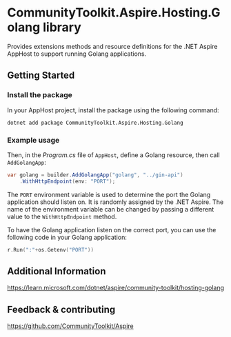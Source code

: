 # CommunityToolkit.Aspire.Hosting.Golang library

Provides extensions methods and resource definitions for the .NET Aspire AppHost to support running Golang applications.

## Getting Started

### Install the package

In your AppHost project, install the package using the following command:

```dotnetcli
dotnet add package CommunityToolkit.Aspire.Hosting.Golang
```

### Example usage

Then, in the _Program.cs_ file of `AppHost`, define a Golang resource, then call `AddGolangApp`:

```csharp
var golang = builder.AddGolangApp("golang", "../gin-api")
    .WithHttpEndpoint(env: "PORT");
```

The `PORT` environment variable is used to determine the port the Golang application should listen on. It is randomly assigned by the .NET Aspire. The name of the environment variable can be changed by passing a different value to the `WithHttpEndpoint` method.

To have the Golang application listen on the correct port, you can use the following code in your Golang application:

```go
r.Run(":"+os.Getenv("PORT"))
```

## Additional Information

https://learn.microsoft.com/dotnet/aspire/community-toolkit/hosting-golang

## Feedback & contributing

https://github.com/CommunityToolkit/Aspire

